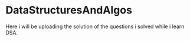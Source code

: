 # DataStructuresAndAlgos
Here i will be uploading the solution of the questions i solved while i learn DSA.
